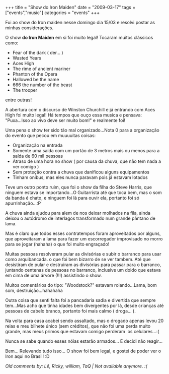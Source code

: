 +++
title = "Show do Iron Maiden"
date = "2009-03-17"
tags = ["events","music"]
categories = "events"
+++

Fui ao show do Iron maiden nesse domingo dia 15/03 e resolvi postar as
minhas considerações.

O show **do Iron Maiden** em si foi muito legal! Tocaram muitos
clássicos como:

* Fear of the dark ( der... )
* Wasted Years
* Aces High
* The rime of ancient mariner
* Phanton of the Opera
* Hallowed be the name
* 666 the number of the beast
* The trooper

entre outras!

A abertura com o discurso de Winston Churchill e já entrando com Aces
High foi muito legal! Há tempos que ouço essa musica e pensava:
"Puxa...Isso ao vivo deve ser muito bom!" e realmente foi!

Uma pena o show ter sido tão mal organizado...Nota 0 para a organização do evento que pecou em muuuuitas coisas:

* Organização na entrada
* Somente uma saída com um portão de 3 metros mais ou menos para a saída de 60 mil pessoas
* Atraso de uma hora no show ( por causa da chuva, que não tem nada a ver comigo )
* Sem proteção contra a chuva que danificou alguns equipamentos
* Tinham onibus, mas eles nunca paravam pois já estavam lotados

Teve um outro ponto ruim, que foi o show da filha do Steve Harris, que
ninguem estava se importando...O Guitarrista até que toca bem, mas o
som da banda é chato, e ninguem foi lá para ouvir ela, portanto foi só
apurrinhação...:P

A chuva ainda ajudou para alem de nos deixar molhados na fila, ainda
deixou o autódromo de interlagos transformado num grande pântano de
lama.

Mas é claro que todos esses contratempos foram aproveitados por
alguns, que aproveitaram a lama para fazer um escorregador improvisado
no morro para se jogar (hahaha) o que foi muito engraçado!

Muitas pessoas resolveram pular as divisórias e subir o barranco para
usar como arquibancada. o que foi bem bizarro de se ver tambem. Até
que desistiram de pular e destruiram as divisórias para passar para o
barranco, juntando centenas de pessoas no barranco, inclusive um doido
que estava em cima de uma árvore (!!!) assistindo o show.

Muitos comentários do tipo: "Woodstock?" estavam rolando...Lama, bom
som, destruição...hahahaha

Outra coisa que senti falta foi a pancadaria sadia e divertida que
sempre tem...Mas acho que tinha idades bem divergentes por lá, desde
crianças até pessoas de cabelo branco, portanto foi mais calmo (
droga... ).

Na volta para casa acabei sendo assaltado, mas o drogado apenas levou
20 reias e meu bilhete único (sem créditos), que não foi uma perda
muito grande, mas meus primos que estavam comigo perderam  os
celulares...:(

Nunca se sabe quando esses nóias estarão armados... E decidi não
reagir...

Bem... Relevando tudo isso... O show foi bem legal, e gostei de poder
ver o Iron aqui no Brasil! :D



_Old comments by: Lê, Ricky, william, TaQ | Not available anymore. :(_
